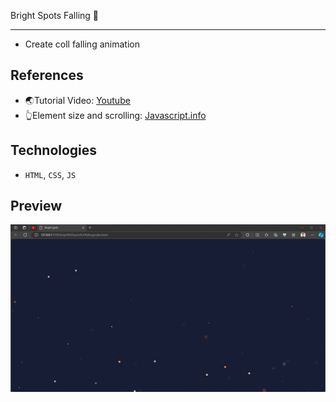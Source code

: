 Bright Spots Falling 🔆

---

- Create coll falling animation

## References

- 🌏Tutorial Video: [Youtube](https://youtu.be/E3elN6WTQXY?si=X75Nwm3OplmnEJR2)
- 👆Element size and scrolling: [Javascript.info](https://javascript.info/size-and-scroll)

## Technologies

- `HTML`, `CSS`, `JS`

## Preview

![Preview](./demo.gif)
